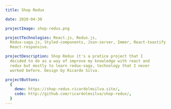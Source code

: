 ```yaml
---
title: Shop Redux

date: 2020-04-30

projectImage: shop-redux.png

projectTechnologies: React.js, Redux.js,
  Redux-saga.js, Styled-components, Json-server, Immer, React-toastify and
  React-responsive.

projectDescription: Shop Redux it's a pratice project that I
  decided to do as a way of improve my knowledge with react and
  redux but mostly to learn redux-saga, technology that I never
  worked before. Design by Ricardo Silva.

projectButtons:
  {
    demo: https://shop-redux.ricardolmsilva.site/,
    code: http://github.com/ricardolmsilva/shop-redux/,
  }
---
```

